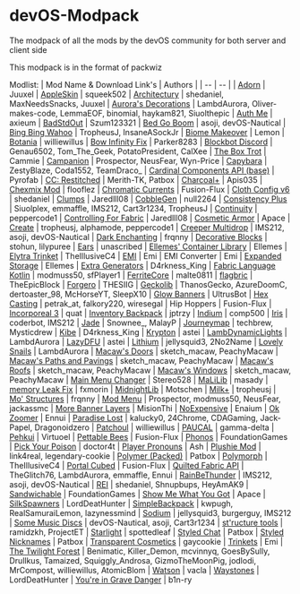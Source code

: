 # devOS-Modpack

The modpack of all the mods by the devOS community for both server and client side

This modpack is in the format of packwiz

Modlist:
| Mod Name & Download Link's | Authors |
| -- | -- |
| [Adorn](https://modrinth.com/mod/adorn) | Juuxel
| [AppleSkin](https://modrinth.com/mod/appleskin) | squeek502
| [Architectury](https://modrinth.com/mod/architectury-api) | shedaniel, MaxNeedsSnacks, Juuxel
| [Aurora's Decorations](https://github.com/LambdAurora/AurorasDecorations) | LambdAurora, Oliver-makes-code, LemmaEOF, binomial, haykam821, Siuolthepic
| [Auth Me](https://modrinth.com/mod/auth-me) | axieum
| [BadStdOut](https://modrinth.com/mod/badstdout) | Szum123321
| [Bed Go Boom](https://modrinth.com/mod/bedgoboom) | asoji, devOS-Nautical
| [Bing Bing Wahoo](https://github.com/Ignoramuses/bing-bing-wahoo) | TropheusJ, InsaneASockJr
| [Biome Makeover](https://modrinth.com/mod/biome-makeover) | Lemon
| [Botania](https://modrinth.com/mod/botania) | williewillus
| [Bow Infinity Fix](https://www.curseforge.com/minecraft/mc-mods/bow-infinity-fix) | Parker8283
| [Blockbot Discord](https://github.com/QuiltServerTools/BlockBot) | Genau6502, Tom_The_Geek, PotatoPresident, CalXee
| [The Box Trot](https://modrinth.com/mod/the-box-trot) | Cammie
| [Campanion](https://modrinth.com/mod/campanion) | Prospector, NeusFear, Wyn-Price
| [Capybara](https://www.curseforge.com/minecraft/mc-mods/capybara-fabric) | ZestyBlaze, Coda1552, TeamDraco_
| [Cardinal Components API (base)](https://modrinth.com/mod/cardinal-components-api) | Pyrofab
| [CC: Restitched](https://modrinth.com/mod/cc-restitched) | Merith-TK, Patbox
| [Charcoal+](https://modrinth.com/mod/charcoalplus) | Apis035
| [Chexmix Mod](https://modrinth.com/mod/chex-mix-mod) | flooflez
| [Chromatic Currents](https://modrinth.com/mod/chromatic-currents) | Fusion-Flux
| [Cloth Config v6](https://modrinth.com/mod/cloth-config) | shedaniel
| [Clumps](https://www.curseforge.com/minecraft/mc-mods/clumps) | Jaredlll08
| [CobbleGen](https://modrinth.com/mod/cobblegen) | null2264
| [Consistency Plus](https://modrinth.com/mod/consistencyplus) | Siuolplex, emmaffle, IMS212, Cart3r1234, TropheusJ
| [Continuity](https://modrinth.com/mod/continuity) | peppercode1
| [Controlling For Fabric](https://www.curseforge.com/minecraft/mc-mods/controlling) | Jaredlll08
| [Cosmetic Armor](https://modrinth.com/mod/cosmetic-armor) | Apace
| [Create](https://modrinth.com/mod/create-fabric) | tropheusj, alphamode, peppercode1
| [Creeper Multidrop](https://modrinth.com/mod/creeper-multidrop) | IMS212, asoji, devOS-Nautical
| [Dark Enchanting](https://modrinth.com/mod/dark-enchanting) | frqnny
| [Decorative Blocks](https://www.curseforge.com/minecraft/mc-mods/decorative-blocks) | stohun, lilypuree
| [Ears](https://modrinth.com/mod/ears) | unascribed
| [Ellemes' Container Library](https://modrinth.com/mod/ellemes-container-library) | Ellemes
| [Elytra Trinket](https://www.curseforge.com/minecraft/mc-mods/elytra-trinket-fabric) | TheIllusiveC4
| [EMI](https://modrinth.com/mod/emi) | Emi
| EMI Converter | Emi
| [Expanded Storage](https://modrinth.com/mod/expanded-storage) | Ellemes
| [Extra Generators](https://modrinth.com/mod/extra-generators) | D4rkness_King
| [Fabric Language Kotlin](https://modrinth.com/mod/fabric-language-kotlin) | modmuss50, sfPlayer1
| [FerriteCore](https://modrinth.com/mod/ferrite-core) | malte0811
| [flagbric](https://modrinth.com/mod/flagbric) | TheEpicBlock
| [Forgero](https://www.curseforge.com/minecraft/mc-mods/forgero) | THESIIG
| [Geckolib](https://www.curseforge.com/minecraft/mc-mods/geckolib) | ThanosGecko, AzureDoomC, dertoaster_98, McHorseYT, SleepX10
| [Glow Banners](https://modrinth.com/mod/glow-banners) | UltrusBot
| [Hex Casting](https://www.curseforge.com/minecraft/mc-mods/hexcasting) | petrak_at, falkory220, wiresegal
| Hip Hoppers | Fusion-Flux
| [Incorporeal 3](https://modrinth.com/mod/incorporeal-3) | quat
| [Inventory Backpack](https://modrinth.com/mod/inventory-backpack-mod) | jptrzy
| [Indium](https://modrinth.com/mod/indium) | comp500
| [Iris](https://modrinth.com/mod/iris) | coderbot, IMS212
| [Jade](https://www.curseforge.com/minecraft/mc-mods/jade) | Snownee_, MalayP
| [Journeymap](https://www.curseforge.com/minecraft/mc-mods/journeymap) | techbrew, Mysticdrew
| [Kibe](https://modrinth.com/mod/kibe) | D4rkness_King
| [Krypton](https://modrinth.com/mod/krypton) | astei
| [LambDynamicLights](https://modrinth.com/mod/lambdynamiclights) | LambdAurora
| [LazyDFU](https://modrinth.com/mod/lazydfu) | astei
| [Lithium](https://modrinth.com/mod/lithium) | jellysquid3, 2No2Name
| [Lovely Snails](https://modrinth.com/mod/lovely_snails) | LambdAurora
| [Macaw's Doors](https://www.curseforge.com/minecraft/mc-mods/macaws-doors) | sketch_macaw, PeachyMacaw
| [Macaw's Paths and Pavings](https://www.curseforge.com/minecraft/mc-mods/macaws-paths-and-pavings) | sketch_macaw, PeachyMacaw
| [Macaw's Roofs](https://www.curseforge.com/minecraft/mc-mods/macaws-roofs) | sketch_macaw, PeachyMacaw
| [Macaw's Windows](https://www.curseforge.com/minecraft/mc-mods/macaws-windows) | sketch_macaw, PeachyMacaw
| [Main Menu Changer](https://modrinth.com/mod/mainmenuchanger) | Stereo528
| [MaLiLib](https://www.curseforge.com/minecraft/mc-mods/malilib) | masady
| [memory Leak Fix](https://modrinth.com/mod/memoryleakfix) | fxmorin
| [MidnightLib](https://modrinth.com/mod/midnightlib) | Motschen
| [Milk+](https://modrinth.com/mod/milk_plus) | tropheusj
| [Mo' Structures](https://modrinth.com/mod/mo-structures) | frqnny
| [Mod Menu](https://modrinth.com/mod/modmenu) | Prospector, modmuss50, NeusFear, jackassmc
| [More Banner Layers](https://modrinth.com/mod/more-banner-layers) | MisionThi
| [NoExpensive](https://modrinth.com/mod/noexpensive) | Enaium
| [Ok Zoomer](https://modrinth.com/mod/ok-zoomer) | Ennui
| [Paradise Lost](https://modrinth.com/mod/paradise-lost) | kalucky0, 24Chrome, CDAGaming, Jack-Papel, Dragonoidzero
| [Patchoul](https://modrinth.com/mod/patchouli) | williewillus
| [PAUCAL](https://modrinth.com/mod/paucal) | gamma-delta
| [Pehkui](https://modrinth.com/mod/pehkui) | Virtuoel
| [Pettable Bees](https://modrinth.com/mod/pettable-bees-fabric) | Fusion-Flux
| [Phonos](https://modrinth.com/mod/phonos) | FoundationGames
| [Pick Your Poison](https://www.curseforge.com/minecraft/mc-mods/pick-your-poison) | doctor4t
| [Player Pronouns](https://modrinth.com/mod/player-pronouns) | Ash
| [Plushie Mod](https://modrinth.com/mod/plushie) | link4real, legendary-cookie
| [Polymer (Packed)](https://modrinth.com/mod/polymer) | Patbox
| [Polymorph](https://www.curseforge.com/minecraft/mc-mods/polymorph-fabric) | TheIllusiveC4
| [Portal Cubed](https://modrinth.com/mod/portal-cubed) | Fusion-Flux
| [Quilted Fabric API](https://modrinth.com/mod/qsl) | TheGlitch76, LambdAurora, emmaffle, Ennui
| [RainBeThunder](https://modrinth.com/mod/rainbethunder) | IMS212, asoji, devOS-Nautical
| [REI](https://www.curseforge.com/minecraft/mc-mods/roughly-enough-items) | shedaniel, Shnupbups, HeyAmAK9
| [Sandwichable](https://modrinth.com/mod/sandwichable) | FoundationGames
| [Show Me What You Got](https://modrinth.com/mod/show-me-what-you-got) | Apace
| [SilkSpawners](https://modrinth.com/mod/silk-spawners) | LordDeatHunter
| [SimpleBackpack](https://www.curseforge.com/minecraft/mc-mods/simple-backpack-fabric) | kwpugh, RealSamuraiLemon, lazynessmind
| [Sodium](https://modrinth.com/mod/sodium) | jellysquid3, burgerguy, IMS212
| [Some Music Discs](https://modrinth.com/mod/somemusicdiscs) | devOS-Nautical, asoji, Cart3r1234
| [st'ructure tools](https://modrinth.com/mod/structure-tools) | ramidzkh, ProjectET
| [Starlight](https://modrinth.com/mod/starlight) | spottedleaf
| [Styled Chat](https://modrinth.com/mod/styled-chat) | Patbox
| [Styled Nicknames](https://modrinth.com/mod/styled-nicknames) | Patbox
| [Transparent Cosmetics](https://modrinth.com/mod/transparent-cosmetics) | gaycookie
| [Trinkets](https://modrinth.com/mod/trinkets) | Emi
| [The Twilight Forest](https://www.curseforge.com/minecraft/mc-mods/the-twilight-forest) | Benimatic, Killer_Demon, mcvinnyq, GoesBySully, Drullkus, Tamaized, Squiggly_Androsa, GizmoTheMoonPig, jodlodi, MrCompost, williewillus, AtomicBlom
| [Watson](https://modrinth.com/mod/watson) | vacla
| [Waystones](https://modrinth.com/mod/fwaystones) | LordDeatHunter
| [You're in Grave Danger](https://modrinth.com/mod/yigd) | b1n-ry
